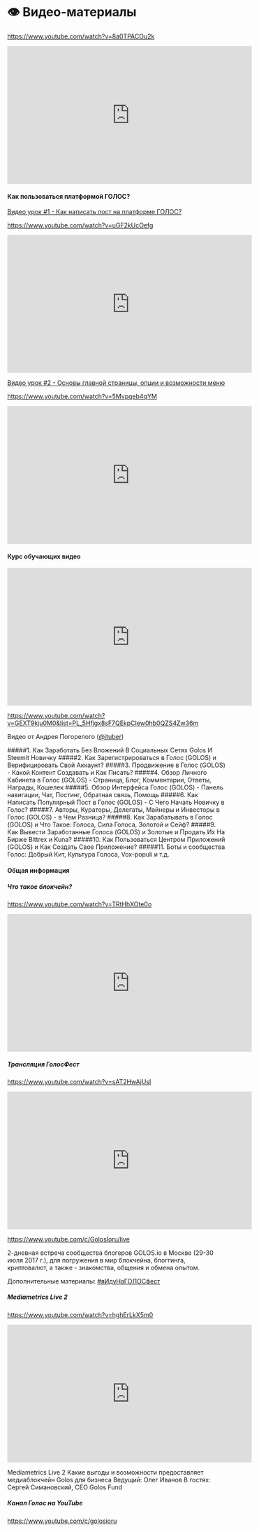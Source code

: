 # 👁 Видео-материалы

https://www.youtube.com/watch?v=8a0TPACOu2k

<iframe width="560" height="315" src="https://www.youtube.com/embed/8a0TPACOu2k" frameborder="0" allow="autoplay; encrypted-media" allowfullscreen></iframe>

#### Как пользоваться платформой ГОЛОС?

[Видео урок #1 - Как написать пост на платформе ГОЛОС?](https://golos.io/ru--golos/@serejandmyself/privet-golos-video-o-tom-kak-napisat-post-v-golos)

https://www.youtube.com/watch?v=uGF2kUcOefg

<iframe width="560" height="315" src="https://www.youtube.com/embed/uGF2kUcOefg" frameborder="0" allow="autoplay; encrypted-media" allowfullscreen></iframe>

[Видео урок #2 - Основы главной страницы, опции и возможности меню](https://golos.io/ru--golos/@serejandmyself/video-urok-2-kak-polzovatsya-platformoi-golos)

https://www.youtube.com/watch?v=5Mvpqeb4qYM

<iframe width="560" height="315" src="https://www.youtube.com/embed/5Mvpqeb4qYM" frameborder="0" allow="autoplay; encrypted-media" allowfullscreen></iframe>


#### Курс обучающих видео

<iframe width="560" height="315" src="https://www.youtube.com/embed/GEXT9kju0M0" frameborder="0" allowfullscreen></iframe>

https://www.youtube.com/watch?v=GEXT9kju0M0&list=PL_5Hfjgx8sF7QEkpCIew0hb0QZS4Zw36m

Видео от Андрея Погорелого ([@ituber](https://golos.io/@ituber))

#####1. Как Заработать Без Вложений В Социальных Сетях Golos И Steemit Новичку
#####2. Как Зарегистрироваться в Голос (GOLOS) и Верифицировать Свой Аккаунт?
#####3. Продвижение в Голос (GOLOS) - Какой Контент Создавать и Как Писать?
#####4. Обзор Личного Кабинета в Голос (GOLOS) - Страница, Блог, Комментарии, Ответы, Награды, Кошелек
#####5. Обзор Интерфейса Голос (GOLOS) - Панель навигации, Чат, Постинг, Обратная связь, Помощь
#####6. Как Написать Популярный Пост в Голос (GOLOS) - С Чего Начать Новичку в Голос?
#####7. Авторы, Кураторы, Делегаты, Майнеры и Инвесторы в Голос (GOLOS) - в Чем Разница?
#####8. Как Зарабатывать в Голос (GOLOS) и Что Такое: Голоса, Сила Голоса, Золотой и Сейф?
#####9. Как Вывести Заработанные Голоса (GOLOS) и Золотые и Продать Их На Бирже Bittrex и Kuna?
#####10. Как Пользоваться Центром Приложений (GOLOS) и Как Создать Свое Приложение?
#####11. Боты и сообщества Голос: Добрый Кит, Культура Голоса, Vox-populi и т.д.

#### Общая информация

##### Что такое блокчейн?

https://www.youtube.com/watch?v=TRtHhXOte0o

<iframe width="560" height="315" src="https://www.youtube.com/embed/TRtHhXOte0o" frameborder="0" allow="autoplay; encrypted-media" allowfullscreen></iframe>

##### Трансляция ГолосФест
https://www.youtube.com/watch?v=sAT2HwAjUsI

<iframe width="560" height="315" src="https://www.youtube.com/embed/sAT2HwAjUsI" frameborder="0" allow="autoplay; encrypted-media" allowfullscreen></iframe>

https://www.youtube.com/c/GolosIoru/live

2-дневная встреча сообщества блогеров GOLOS.io в Москве (29-30 июля 2017 г.), для погружения в мир блокчейна, блоггинга, криптовалют, а также - знакомства, общения и обмена опытом. 

Дополнительные материалы: [#яИдуНаГОЛОСфест](https://golos.io/trending/ru--yaidunagolosfest)

##### Mediametrics Live 2
https://www.youtube.com/watch?v=hghErLkX5m0

<iframe width="560" height="315" src="https://www.youtube.com/embed/hghErLkX5m0" frameborder="0" allow="autoplay; encrypted-media" allowfullscreen></iframe>

Mediametrics Live 2
Какие выгоды и возможности предоставляет медиаблокчейн Golos для бизнеса
Ведущий: Олег Иванов
В гостях: Сергей Симановский, CEO Golos Fund

##### Канал Голос на YouTube
https://www.youtube.com/c/golosioru







